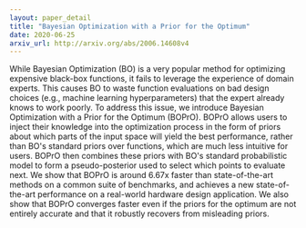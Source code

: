 ```yaml
---
layout: paper_detail
title: "Bayesian Optimization with a Prior for the Optimum"
date: 2020-06-25
arxiv_url: http://arxiv.org/abs/2006.14608v4
---
```


While Bayesian Optimization (BO) is a very popular method for optimizing expensive black-box functions, it fails to leverage the experience of domain experts. This causes BO to waste function evaluations on bad design choices (e.g., machine learning hyperparameters) that the expert already knows to work poorly. To address this issue, we introduce Bayesian Optimization with a Prior for the Optimum (BOPrO). BOPrO allows users to inject their knowledge into the optimization process in the form of priors about which parts of the input space will yield the best performance, rather than BO's standard priors over functions, which are much less intuitive for users. BOPrO then combines these priors with BO's standard probabilistic model to form a pseudo-posterior used to select which points to evaluate next. We show that BOPrO is around 6.67x faster than state-of-the-art methods on a common suite of benchmarks, and achieves a new state-of-the-art performance on a real-world hardware design application. We also show that BOPrO converges faster even if the priors for the optimum are not entirely accurate and that it robustly recovers from misleading priors.
